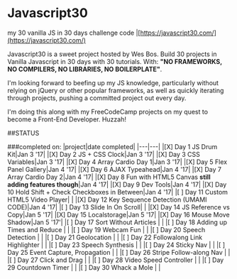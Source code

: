 # Javascript30
my 30 vanilla JS in 30 days challenge code |[https://javascript30.com/](https://javascript30.com/)

Javascript30 is a sweet project hosted by Wes Bos. Build 30 projects in Vanilla Javascript in 30 days with 30 tutorials. With:
**"NO FRAMEWORKS, NO COMPILERS, NO LIBRARIES, NO BOILERPLATE"**.

I'm looking forward to beefing up my JS knowledge, particularly without relying on jQuery or other popular frameworks, as well as quickly iterating through projects, pushing a committed project out every day.

I'm doing this along with my FreeCodeCamp projects on my quest to become a Front-End Developer. Huzzah!

##STATUS

###completed on:
|project|date completed|
|---|---|
|[X] Day 1 JS Drum Kit|Jan 3 '17|
|[X] Day 2 JS + CSS Clock|Jan 3 '17|
|[X] Day 3 CSS Variables|Jan 3 '17|
|[X] Day 4 Array Cardio Day 1|Jan 3 '17|
|[X] Day 5 Flex Panel Gallery|Jan 4 '17|
|[X] Day 6 AJAX Typeahead|Jan 4 '17|
|[X] Day 7 Array Cardio Day 2|Jan 4 '17|
|[X] Day 8 Fun with HTML5 Canvas **still adding features though**|Jan 4 '17|
|[X] Day 9 Dev Tools|Jan 4 '17|
|[X] Day 10 Hold Shift + Check Checkboxes in Between|Jan 4 '17|
|[ ] Day 11 Custom HTML5 Video Player| |
|[X] Day 12 Key Sequence Detection (UMAMI CODE)|Jan 4 '17|
|[ ] Day 13 Slide In On Scroll| |
|[X] Day 14 JS Reference vs Copy|Jan 5 '17|
|[X] Day 15 Localstorage|Jan 5 '17|
|[X] Day 16 Mouse Move Shadow|Jan 5 '17'|
|[ ] Day 17 Sort Without Articles | |
|[ ] Day 18 Adding up Times and Reduce | |
|[ ] Day 19 Webcam Fun | |
|[ ] Day 20 Speech Detection | |
|[ ] Day 21 Geolocation | |
|[ ] Day 22 Followalong Link Highlighter | |
|[ ] Day 23 Speech Synthesis | |
|[ ] Day 24 Sticky Nav | |
|[ ] Day 25 Event Capture, Propagation | |
|[ ] Day 26 Stripe Follow-along Nav | |
|[ ] Day 27 Click and Drag | |
|[ ] Day 28 Video Speed Controller | |
|[ ] Day 29 Countdown Timer | |
|[ ] Day 30 Whack a Mole | |

